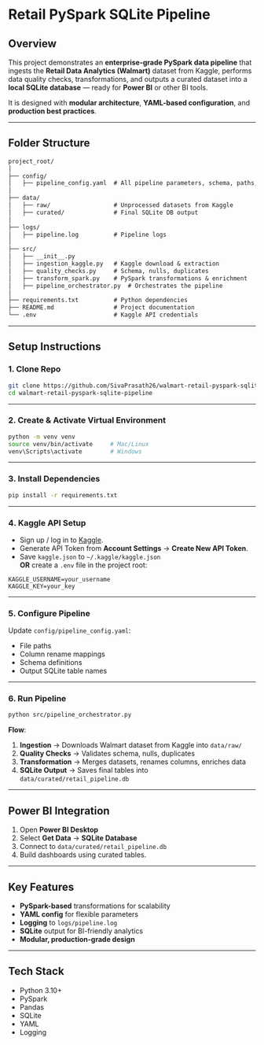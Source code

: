 #  Retail PySpark SQLite Pipeline

##  Overview
This project demonstrates an **enterprise-grade PySpark data pipeline** that ingests the **Retail Data Analytics (Walmart)** dataset from Kaggle, performs data quality checks, transformations, and outputs a curated dataset into a **local SQLite database** — ready for **Power BI** or other BI tools.

It is designed with **modular architecture**, **YAML-based configuration**, and **production best practices**.

---

##  Folder Structure

```markdown
project_root/
│
├── config/
│   ├── pipeline_config.yaml  # All pipeline parameters, schema, paths, renaming rules
│
├── data/
│   ├── raw/                  # Unprocessed datasets from Kaggle
│   ├── curated/              # Final SQLite DB output
│
├── logs/
│   ├── pipeline.log          # Pipeline logs
│
├── src/
│   ├── __init__.py
│   ├── ingestion_kaggle.py   # Kaggle download & extraction
│   ├── quality_checks.py     # Schema, nulls, duplicates
│   ├── transform_spark.py    # PySpark transformations & enrichment
│   ├── pipeline_orchestrator.py  # Orchestrates the pipeline
│
├── requirements.txt          # Python dependencies
├── README.md                 # Project documentation
└── .env                      # Kaggle API credentials
```
---
## Setup Instructions

### 1️. Clone Repo
```bash
git clone https://github.com/SivaPrasath26/walmart-retail-pyspark-sqlite-pipeline.git
cd walmart-retail-pyspark-sqlite-pipeline
```
---
### 2️. Create & Activate Virtual Environment
```bash
python -m venv venv
source venv/bin/activate     # Mac/Linux
venv\Scripts\activate        # Windows
```
---
### 3️. Install Dependencies
```bash
pip install -r requirements.txt
```
---
### 4️. Kaggle API Setup
- Sign up / log in to [Kaggle](https://www.kaggle.com/).
- Generate API Token from **Account Settings** → **Create New API Token**.
- Save `kaggle.json` to `~/.kaggle/kaggle.json`  
  **OR** create a `.env` file in the project root:
```
KAGGLE_USERNAME=your_username
KAGGLE_KEY=your_key
```

---

### 5️. Configure Pipeline
Update `config/pipeline_config.yaml`:
- File paths  
- Column rename mappings  
- Schema definitions  
- Output SQLite table names  

---

### 6. Run Pipeline
```bash
python src/pipeline_orchestrator.py
```

**Flow**:
1. **Ingestion** → Downloads Walmart dataset from Kaggle into `data/raw/`
2. **Quality Checks** → Validates schema, nulls, duplicates
3. **Transformation** → Merges datasets, renames columns, enriches data
4. **SQLite Output** → Saves final tables into `data/curated/retail_pipeline.db`

---

## Power BI Integration
1. Open **Power BI Desktop**
2. Select **Get Data** → **SQLite Database**
3. Connect to `data/curated/retail_pipeline.db`
4. Build dashboards using curated tables.

---

## Key Features
- **PySpark-based** transformations for scalability
- **YAML config** for flexible parameters
- **Logging** to `logs/pipeline.log`
- **SQLite** output for BI-friendly analytics
- **Modular, production-grade design**

---

## Tech Stack
- Python 3.10+
- PySpark
- Pandas
- SQLite
- YAML
- Logging
